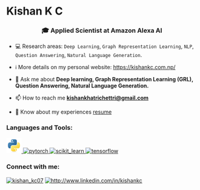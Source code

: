 <h1>Kishan K C</h1>
<h3 align="center"> 🎓 <b>Applied Scientist</b> at Amazon Alexa AI</h3>

- 💻  Research areas: `Deep Learning`, `Graph Representation Learning`, `NLP`, `Question Answering`, `Natural Language Generation`.

- ℹ️  More details on my personal website: https://kishankc.com.np/
- 💬 Ask me about **Deep learning, Graph Representation Learning (GRL), Question Answering, Natural Language Generation.**
- 📫 How to reach me **kishankhatrichettri@gmail.com**
- 📄 Know about my experiences [resume](https://kishankc.com.np/files/kishan_kc_resume.pdf)



<h3 align="left">Languages and Tools:</h3>
<p align="left"> <a href="https://www.python.org" target="_blank"> <img src="https://raw.githubusercontent.com/devicons/devicon/master/icons/python/python-original.svg" alt="python" width="40" height="40"/> </a> <a href="https://pytorch.org/" target="_blank"> <img src="https://www.vectorlogo.zone/logos/pytorch/pytorch-icon.svg" alt="pytorch" width="40" height="40"/> </a> <a href="https://scikit-learn.org/" target="_blank"> <img src="https://upload.wikimedia.org/wikipedia/commons/0/05/Scikit_learn_logo_small.svg" alt="scikit_learn" width="40" height="40"/> </a> <a href="https://www.tensorflow.org" target="_blank"> <img src="https://www.vectorlogo.zone/logos/tensorflow/tensorflow-icon.svg" alt="tensorflow" width="40" height="40"/> </a> </p>

<p align="center">
 <h3 align="left">Connect with me:</h3>
<a href="https://twitter.com/kishan_kc07" target="blank"><img align="center" src="https://cdn.jsdelivr.net/npm/simple-icons@3.0.1/icons/twitter.svg" alt="kishan_kc07" height="30" width="40" /></a>
<a href="https://linkedin.com/in/http://www.linkedin.com/in/kishankc" target="blank"><img align="center" src="https://cdn.jsdelivr.net/npm/simple-icons@3.0.1/icons/linkedin.svg" alt="http://www.linkedin.com/in/kishankc" height="30" width="40" /></a>
</p>
